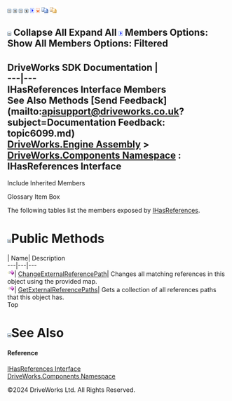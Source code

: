![](dotnetimages/collapse.gif) ![](dotnetimages/expand.gif) ![](dotnetimages/collapse.gif) ![](dotnetimages/expand.gif) ![](dotnetimages/drpdown.gif) ![](dotnetimages/drpdown_orange.gif) ![](dotnetimages/copycode.gif) ![](dotnetimages/copycodeHighlight.gif)

![](dotnetimages/collapse.gif) Collapse All Expand All ![](dotnetimages/drpdown.gif) Members Options: Show All  Members Options: Filtered   
---  
DriveWorks SDK Documentation  |   
---|---  
IHasReferences Interface Members   
See Also Methods [Send Feedback](mailto:apisupport@driveworks.co.uk?subject=Documentation Feedback: topic6099.md)  
[DriveWorks.Engine Assembly](topic2156.md) > [DriveWorks.Components Namespace](topic6089.md) : IHasReferences Interface  
---  
  
Include Inherited Members    


Glossary Item Box

The following tables list the members exposed by [IHasReferences](topic6099.md).

# ![](dotnetimages/collapse.gif)Public Methods

| Name| Description  
---|---|---  
![ Method](dotnetimages/Method.gif)| [ChangeExternalReferencePath](topic6104.md)| Changes all matching references in this object using the provided map.   
![ Method](dotnetimages/Method.gif)| [GetExternalReferencePaths](topic6105.md)| Gets a collection of all references paths that this object has.   
Top

# ![](dotnetimages/collapse.gif)See Also

#### Reference

[IHasReferences Interface](topic6099.md)   
[DriveWorks.Components Namespace](topic6089.md)

©2024 DriveWorks Ltd. All Rights Reserved.
